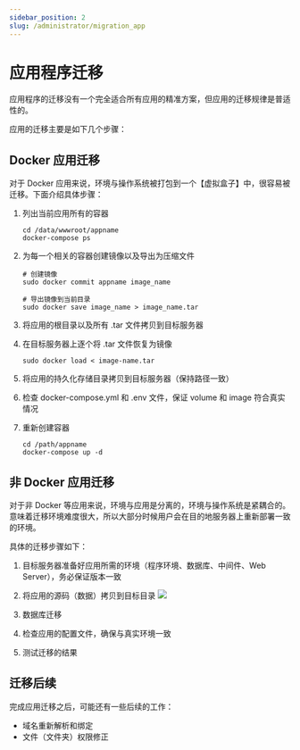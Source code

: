 ```yaml
---
sidebar_position: 2
slug: /administrator/migration_app
---
```


# 应用程序迁移


应用程序的迁移没有一个完全适合所有应用的精准方案，但应用的迁移规律是普适性的。  

应用的迁移主要是如下几个步骤：  


## Docker 应用迁移  

对于 Docker 应用来说，环境与操作系统被打包到一个【虚拟盒子】中，很容易被迁移。下面介绍具体步骤：

1. 列出当前应用所有的容器
   ```
   cd /data/wwwroot/appname
   docker-compose ps
   ```
2. 为每一个相关的容器创建镜像以及导出为压缩文件
   ```
   # 创建镜像
   sudo docker commit appname image_name

   # 导出镜像到当前目录
   sudo docker save image_name > image_name.tar
   ```

3. 将应用的根目录以及所有 .tar 文件拷贝到目标服务器

4. 在目标服务器上逐个将 .tar 文件恢复为镜像
   ```
   sudo docker load < image-name.tar
   ```

5. 将应用的持久化存储目录拷贝到目标服务器（保持路径一致）

6. 检查 docker-compose.yml 和 .env 文件，保证 volume 和 image 符合真实情况

7. 重新创建容器
   ```
   cd /path/appname
   docker-compose up -d
   ```

## 非 Docker 应用迁移

对于非 Docker 等应用来说，环境与应用是分离的，环境与操作系统是紧耦合的。意味着迁移环境难度很大，所以大部分时候用户会在目的地服务器上重新部署一致的环境。  

具体的迁移步骤如下：

1. 目标服务器准备好应用所需的环境（程序环境、数据库、中间件、Web Server），务必保证版本一致

2. 将应用的源码（数据）拷贝到目标目录
   ![](https://libs.websoft9.com/Websoft9/DocsPicture/zh/lamp/lamp-copysite1todata2-websoft9.png)

3. 数据库迁移

4. 检查应用的配置文件，确保与真实环境一致

5. 测试迁移的结果


## 迁移后续

完成应用迁移之后，可能还有一些后续的工作：

* 域名重新解析和绑定
* 文件（文件夹）权限修正